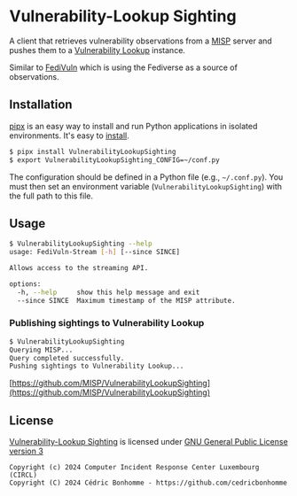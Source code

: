 # Vulnerability-Lookup Sighting

A client that retrieves vulnerability observations from a [MISP](https://github.com/MISP/MISP) server and pushes them to a
[Vulnerability Lookup](https://github.com/cve-search/vulnerability-lookup) instance.

Similar to [FediVuln](https://github.com/CIRCL/FediVuln) which is using the Fediverse as a source of observations.


## Installation


[pipx](https://github.com/pypa/pipx) is an easy way to install and run Python applications in isolated environments.
It's easy to [install](https://github.com/pypa/pipx?tab=readme-ov-file#on-linux).


```bash
$ pipx install VulnerabilityLookupSighting
$ export VulnerabilityLookupSighting_CONFIG=~/conf.py
```

The configuration should be defined in a Python file (e.g., ``~/.conf.py``).
You must then set an environment variable (``VulnerabilityLookupSighting``) with the full path to this file.


## Usage

```bash
$ VulnerabilityLookupSighting --help
usage: FediVuln-Stream [-h] [--since SINCE]

Allows access to the streaming API.

options:
  -h, --help     show this help message and exit
  --since SINCE  Maximum timestamp of the MISP attribute.
```

### Publishing sightings to Vulnerability Lookup

```bash
$ VulnerabilityLookupSighting
Querying MISP...
Query completed successfully.
Pushing sightings to Vulnerability Lookup...
```

[https://github.com/MISP/VulnerabilityLookupSighting](https://github.com/MISP/VulnerabilityLookupSighting)


## License

[Vulnerability-Lookup Sighting](https://github.com/MISP/VulnerabilityLookupSighting) is licensed under
[GNU General Public License version 3](https://www.gnu.org/licenses/gpl-3.0.html)

~~~
Copyright (c) 2024 Computer Incident Response Center Luxembourg (CIRCL)
Copyright (C) 2024 Cédric Bonhomme - https://github.com/cedricbonhomme
~~~
